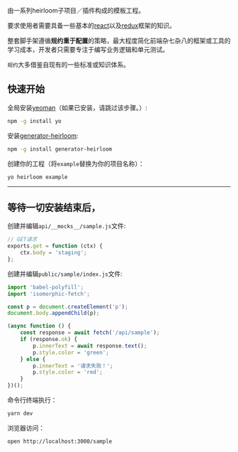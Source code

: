 由一系列heirloom子项目／插件构成的模板工程。

要求使用者需要具备一些基本的[react](https://facebook.github.io/react/)以及[redux](http://redux.js.org/)框架的知识。

整套脚手架遵循**规约重于配置**的策略，最大程度简化前端杂七杂八的框架或工具的学习成本，开发者只需要专注于编写业务逻辑和单元测试。

`规约`大多借鉴自现有的一些标准或知识体系。

## 快速开始

全局安装[yeoman](http://yeoman.io/)（如果已安装，请跳过该步骤。）:
```bash
npm -g install yo
```

安装[generator-heirloom](https://github.com/xuyuanxiang/generator-heirloom#generator-heirloom):
```bash
npm -g install generator-heirloom
```

创建你的工程（将`example`替换为你的项目名称）：
```bash
yo heirloom example
```

---
等待一切安装结束后，
---

创建并编辑`api/__mocks__/sample.js`文件:
```javascript
// GET请求
exports.get = function (ctx) {
    ctx.body = 'staging';
};
```

创建并编辑`public/sample/index.js`文件:
```javascript
import 'babel-polyfill';
import 'isomorphic-fetch';

const p = document.createElement('p');
document.body.appendChild(p);

(async function () {
    const response = await fetch('/api/sample');
    if (response.ok) {
        p.innerText = await response.text();
        p.style.color = 'green';
    } else {
        p.innerText = '请求失败！';
        p.style.color = 'red';
    }
})();

```

命令行终端执行：
```bash
yarn dev
```

浏览器访问：
```bash
open http://localhost:3000/sample
```
